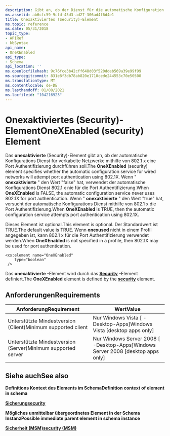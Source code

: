 ```yaml
---
description: Gibt an, ob der Dienst für die automatische Konfiguration von Kabel Netzwerken mithilfe von 802.1 x eine Port Authentifizierung durchführen soll.
ms.assetid: ab6cfc59-9cfd-45d3-ad27-306ad4f6d4e1
title: Onexaktiviertes (Security)-Element
ms.topic: reference
ms.date: 05/31/2018
topic_type:
- APIRef
- kbSyntax
api_name:
- OneXEnabled
api_type:
- Schema
api_location: ''
ms.openlocfilehash: 9c76fce3b42cff648d03f520ddeb569a39e99f99
ms.sourcegitcommit: 831e8f3db78ab820e1710cede244553c70e50500
ms.translationtype: MT
ms.contentlocale: de-DE
ms.lasthandoff: 01/08/2021
ms.locfileid: "104216923"
---
```

# <a name="onexenabled-security-element"></a><span data-ttu-id="674aa-103">Onexaktiviertes (Security)-Element</span><span class="sxs-lookup"><span data-stu-id="674aa-103">OneXEnabled (security) Element</span></span>

<span data-ttu-id="674aa-104">Das **onexaktivierte** (Security)-Element gibt an, ob der automatische Konfigurations Dienst für verkabelte Netzwerke mithilfe von 802.1 x eine Port Authentifizierung durchführen soll.</span><span class="sxs-lookup"><span data-stu-id="674aa-104">The **OneXEnabled** (security) element specifies whether the automatic configuration service for wired networks will attempt port authentication using 802.1X.</span></span> <span data-ttu-id="674aa-105">Wenn " **onexaktivierte** " den Wert "false" hat, verwendet der automatische Konfigurations Dienst 802.1 x nie für die Port Authentifizierung.</span><span class="sxs-lookup"><span data-stu-id="674aa-105">When **OneXEnabled** is FALSE, the automatic configuration service never uses 802.1X for port authentication.</span></span> <span data-ttu-id="674aa-106">Wenn " **onexaktivierte** " den Wert "true" hat, versucht der automatische Konfigurations Dienst mithilfe von 802.1 x die Port Authentifizierung.</span><span class="sxs-lookup"><span data-stu-id="674aa-106">When **OneXEnabled** is TRUE, then the automatic configuration service attempts port authentication using 802.1X.</span></span>

<span data-ttu-id="674aa-107">Dieses Element ist optional.</span><span class="sxs-lookup"><span data-stu-id="674aa-107">This element is optional.</span></span> <span data-ttu-id="674aa-108">Der Standardwert ist TRUE.</span><span class="sxs-lookup"><span data-stu-id="674aa-108">The default value is TRUE.</span></span> <span data-ttu-id="674aa-109">Wenn **onexused** nicht in einem Profil angegeben ist, kann 802.1 x für die Port Authentifizierung verwendet werden.</span><span class="sxs-lookup"><span data-stu-id="674aa-109">When **OneXEnabled** is not specified in a profile, then 802.1X may be used for port authentication.</span></span>

``` syntax
<xs:element name="OneXEnabled"
    type="boolean"
 />
```

<span data-ttu-id="674aa-110">Das **onexaktivierte** -Element wird durch das [**Security**](lan-profileschema-security-msm-element.md) -Element definiert.</span><span class="sxs-lookup"><span data-stu-id="674aa-110">The **OneXEnabled** element is defined by the [**security**](lan-profileschema-security-msm-element.md) element.</span></span>

## <a name="requirements"></a><span data-ttu-id="674aa-111">Anforderungen</span><span class="sxs-lookup"><span data-stu-id="674aa-111">Requirements</span></span>



| <span data-ttu-id="674aa-112">Anforderung</span><span class="sxs-lookup"><span data-stu-id="674aa-112">Requirement</span></span> | <span data-ttu-id="674aa-113">Wert</span><span class="sxs-lookup"><span data-stu-id="674aa-113">Value</span></span> |
|-------------------------------------|------------------------------------------------------|
| <span data-ttu-id="674aa-114">Unterstützte Mindestversion (Client)</span><span class="sxs-lookup"><span data-stu-id="674aa-114">Minimum supported client</span></span><br/> | <span data-ttu-id="674aa-115">Nur Windows Vista \[ -Desktop-Apps\]</span><span class="sxs-lookup"><span data-stu-id="674aa-115">Windows Vista \[desktop apps only\]</span></span><br/>       |
| <span data-ttu-id="674aa-116">Unterstützte Mindestversion (Server)</span><span class="sxs-lookup"><span data-stu-id="674aa-116">Minimum supported server</span></span><br/> | <span data-ttu-id="674aa-117">Nur Windows Server 2008 \[ -Desktop-Apps\]</span><span class="sxs-lookup"><span data-stu-id="674aa-117">Windows Server 2008 \[desktop apps only\]</span></span><br/> |



## <a name="see-also"></a><span data-ttu-id="674aa-118">Siehe auch</span><span class="sxs-lookup"><span data-stu-id="674aa-118">See also</span></span>

<dl> <dt>

<span data-ttu-id="674aa-119">**Definitions Kontext des Elements im Schema**</span><span class="sxs-lookup"><span data-stu-id="674aa-119">**Definition context of element in schema**</span></span>
</dt> <dt>

[<span data-ttu-id="674aa-120">**Sicherung**</span><span class="sxs-lookup"><span data-stu-id="674aa-120">**security**</span></span>](lan-profileschema-security-msm-element.md)
</dt> <dt>

<span data-ttu-id="674aa-121">**Mögliches unmittelbar übergeordnetes Element in der Schema Instanz**</span><span class="sxs-lookup"><span data-stu-id="674aa-121">**Possible immediate parent element in schema instance**</span></span>
</dt> <dt>

[<span data-ttu-id="674aa-122">**Sicherheit (MSM)**</span><span class="sxs-lookup"><span data-stu-id="674aa-122">**security (MSM)**</span></span>](lan-profileschema-security-msm-element.md)
</dt> </dl>

 

 




